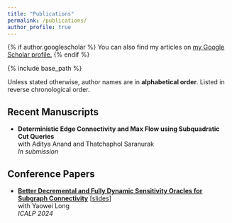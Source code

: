 ```yaml
---
title: "Publications"
permalink: /publications/
author_profile: true
---
```


{% if author.googlescholar %}
  You can also find my articles on <u><a href="{{author.googlescholar}}">my Google Scholar profile</a>.</u>
{% endif %}

{% include base_path %}


Unless stated otherwise, author names are in **alphabetical order**. Listed in reverse chronological order.

## Recent Manuscripts

- **Deterministic Edge Connectivity and Max Flow using Subquadratic Cut Queries**<br>
  with Aditya Anand and Thatchaphol Saranurak <br>
  *In submission*
  
## Conference Papers

- **[Better Decremental and Fully Dynamic Sensitivity Oracles for Subgraph Connectivity](https://arxiv.org/abs/2402.09150)**  \[[slides](/files/ICALP2024.A14.2.pdf)\]<br>
  with Yaowei Long <br>
  *ICALP 2024*  
  
